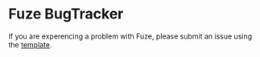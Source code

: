 # Fuze BugTracker

If you are experencing a problem with Fuze, please submit an issue using the [template]("issue_template.md").


